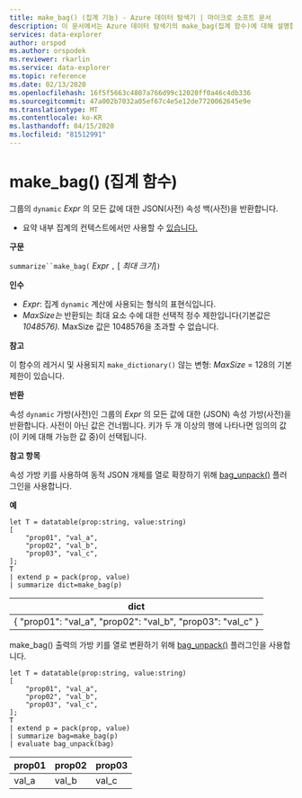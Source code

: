 ```yaml
---
title: make_bag() (집계 기능) - Azure 데이터 탐색기 | 마이크로 소프트 문서
description: 이 문서에서는 Azure 데이터 탐색기의 make_bag(집계 함수)에 대해 설명합니다.
services: data-explorer
author: orspod
ms.author: orspodek
ms.reviewer: rkarlin
ms.service: data-explorer
ms.topic: reference
ms.date: 02/13/2020
ms.openlocfilehash: 16f5f5663c4807a766d99c12020ff0a46c4db336
ms.sourcegitcommit: 47a002b7032a05ef67c4e5e12de7720062645e9e
ms.translationtype: MT
ms.contentlocale: ko-KR
ms.lasthandoff: 04/15/2020
ms.locfileid: "81512991"
---
```

# <a name="make_bag-aggregation-function"></a>make_bag() (집계 함수)

그룹의 `dynamic` *Expr* 의 모든 값에 대한 JSON(사전) 속성 백(사전)을 반환합니다.

* 요약 내부 집계의 컨텍스트에서만 사용할 수 [있습니다.](summarizeoperator.md)

**구문**

`summarize``make_bag(` *Expr* `,` [ *최대 크기*]`)`

**인수**

* *Expr*: 집계 `dynamic` 계산에 사용되는 형식의 표현식입니다.
* *MaxSize는* 반환되는 최대 요소 수에 대한 선택적 정수 제한입니다(기본값은 *1048576).* MaxSize 값은 1048576을 초과할 수 없습니다.

**참고**

이 함수의 레거시 및 사용되지 `make_dictionary()` 않는 변형: *MaxSize* = 128의 기본 제한이 있습니다.

**반환**

속성 `dynamic` 가방(사전)인 그룹의 *Expr* 의 모든 값에 대한 (JSON) 속성 가방(사전)을 반환합니다.
사전이 아닌 값은 건너뜁니다.
키가 두 개 이상의 행에 나타나면 임의의 값(이 키에 대해 가능한 값 중)이 선택됩니다.

**참고 항목**

속성 가방 키를 사용하여 동적 JSON 개체를 열로 확장하기 위해 [bag_unpack()](bag-unpackplugin.md) 플러그인을 사용합니다. 

**예**

```kusto
let T = datatable(prop:string, value:string)
[
    "prop01", "val_a",
    "prop02", "val_b",
    "prop03", "val_c",
];
T
| extend p = pack(prop, value)
| summarize dict=make_bag(p)

```

|dict|
|----|
|{ "prop01": "val_a", "prop02": "val_b", "prop03": "val_c" } |

make_bag() 출력의 가방 키를 열로 변환하기 위해 [bag_unpack()](bag-unpackplugin.md) 플러그인을 사용합니다. 

```kusto
let T = datatable(prop:string, value:string)
[
    "prop01", "val_a",
    "prop02", "val_b",
    "prop03", "val_c",
];
T
| extend p = pack(prop, value)
| summarize bag=make_bag(p)
| evaluate bag_unpack(bag) 

```

|prop01|prop02|prop03|
|---|---|---|
|val_a|val_b|val_c|